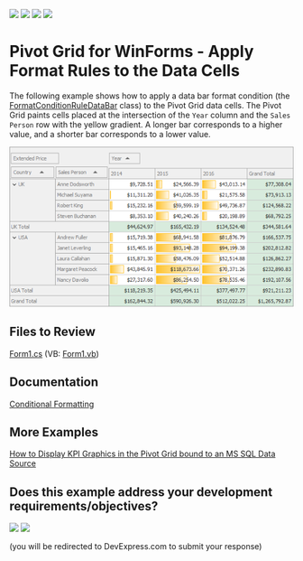 <!-- default badges list -->
![](https://img.shields.io/endpoint?url=https://codecentral.devexpress.com/api/v1/VersionRange/128581555/24.2.1%2B)
[![](https://img.shields.io/badge/Open_in_DevExpress_Support_Center-FF7200?style=flat-square&logo=DevExpress&logoColor=white)](https://supportcenter.devexpress.com/ticket/details/T191674)
[![](https://img.shields.io/badge/📖_How_to_use_DevExpress_Examples-e9f6fc?style=flat-square)](https://docs.devexpress.com/GeneralInformation/403183)
[![](https://img.shields.io/badge/💬_Leave_Feedback-feecdd?style=flat-square)](#does-this-example-address-your-development-requirementsobjectives)
<!-- default badges end -->

# Pivot Grid for WinForms - Apply Format Rules to the Data Cells

The following example shows how to apply a data bar format condition (the [FormatConditionRuleDataBar](https://docs.devexpress.com/WindowsForms/DevExpress.XtraEditors.FormatConditionRuleDataBar) class) to the Pivot Grid data cells. The Pivot Grid paints cells placed at the intersection of the `Year` column and the `Sales Person` row with the yellow gradient. A longer bar corresponds to a higher value, and a shorter bar corresponds to a lower value.

![Pivot Grid](images/pivotgrid.png)

<!-- default file list -->
## Files to Review

[Form1.cs](./CS/WinFormsPivotGridFormatRules/Form1.cs) (VB: [Form1.vb](./VB/WinFormsPivotGridFormatRules/Form1.vb))
<!-- default file list end -->

## Documentation

[Conditional Formatting](https://docs.devexpress.com/WindowsForms/1883/controls-and-libraries/pivot-grid/data-analysis/conditional-formatting)

## More Examples

[How to Display KPI Graphics in the Pivot Grid bound to an MS SQL Data Source](https://github.com/DevExpress-Examples/how-to-display-kpi-graphics-in-pivotgridcontrol-bound-to-a-regular-data-source-t152365)



<!-- feedback -->
## Does this example address your development requirements/objectives?

[<img src="https://www.devexpress.com/support/examples/i/yes-button.svg"/>](https://www.devexpress.com/support/examples/survey.xml?utm_source=github&utm_campaign=winforms-pivot-grid-apply-format-rules-to-data-cells&~~~was_helpful=yes) [<img src="https://www.devexpress.com/support/examples/i/no-button.svg"/>](https://www.devexpress.com/support/examples/survey.xml?utm_source=github&utm_campaign=winforms-pivot-grid-apply-format-rules-to-data-cells&~~~was_helpful=no)

(you will be redirected to DevExpress.com to submit your response)
<!-- feedback end -->
